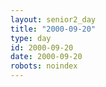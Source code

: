 ```yaml
---
layout: senior2_day
title: "2000-09-20"
type: day
id: 2000-09-20
date: 2000-09-20
robots: noindex
---
```


